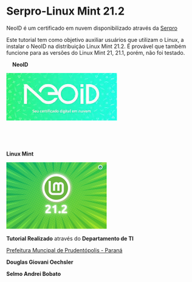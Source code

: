 # Serpro-Linux Mint 21.2

NeoID é um certificado em nuvem disponibilizado através da [Serpro](https://www.loja.serpro.gov.br/neoid)

Este tutorial tem como objetivo auxiliar usuários que utilizam o Linux, a instalar o NeoID na distribuição Linux Mint 21.2. É provável que também funcione para as versões do Linux Mint 21, 21.1, porém, não foi testado.

    **NeoID**

<img title="" src="neo-ide.jpeg" alt="alt text" data-align="center" width="291">

                                     

                 

**Linux Mint**   

<img title="" src="linux-mint-21-2.jpg" alt="alt text" width="264" data-align="center">

**Tutorial Realizado**  através do  **Departamento de TI**

[Prefeitura Muncipal de Prudentópolis - Paraná](https://www.prudentopolis.pr.gov.br/)

**Douglas Giovani Oechsler**

**Selmo Andrei Bobato**






